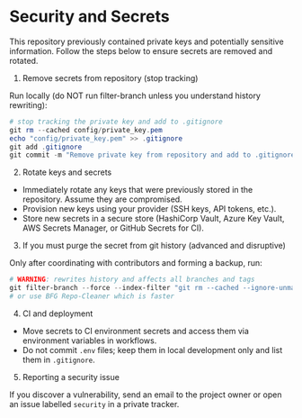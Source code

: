 # Security and Secrets

This repository previously contained private keys and potentially sensitive information. Follow the steps below to ensure secrets are removed and rotated.

1) Remove secrets from repository (stop tracking)

Run locally (do NOT run filter-branch unless you understand history rewriting):

```powershell
# stop tracking the private key and add to .gitignore
git rm --cached config/private_key.pem
echo "config/private_key.pem" >> .gitignore
git add .gitignore
git commit -m "Remove private key from repository and add to .gitignore"
```

2) Rotate keys and secrets

- Immediately rotate any keys that were previously stored in the repository. Assume they are compromised.
- Provision new keys using your provider (SSH keys, API tokens, etc.).
- Store new secrets in a secure store (HashiCorp Vault, Azure Key Vault, AWS Secrets Manager, or GitHub Secrets for CI).

3) If you must purge the secret from git history (advanced and disruptive)

Only after coordinating with contributors and forming a backup, run:

```powershell
# WARNING: rewrites history and affects all branches and tags
git filter-branch --force --index-filter "git rm --cached --ignore-unmatch config/private_key.pem" --prune-empty --tag-name-filter cat -- --all
# or use BFG Repo-Cleaner which is faster
```

4) CI and deployment

- Move secrets to CI environment secrets and access them via environment variables in workflows.
- Do not commit `.env` files; keep them in local development only and list them in `.gitignore`.

5) Reporting a security issue

If you discover a vulnerability, send an email to the project owner or open an issue labelled `security` in a private tracker.
